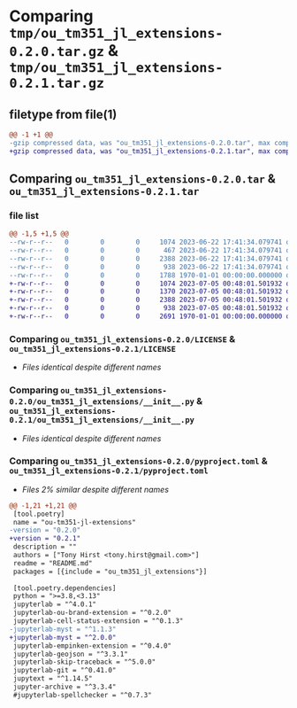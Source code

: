 # Comparing `tmp/ou_tm351_jl_extensions-0.2.0.tar.gz` & `tmp/ou_tm351_jl_extensions-0.2.1.tar.gz`

## filetype from file(1)

```diff
@@ -1 +1 @@
-gzip compressed data, was "ou_tm351_jl_extensions-0.2.0.tar", max compression
+gzip compressed data, was "ou_tm351_jl_extensions-0.2.1.tar", max compression
```

## Comparing `ou_tm351_jl_extensions-0.2.0.tar` & `ou_tm351_jl_extensions-0.2.1.tar`

### file list

```diff
@@ -1,5 +1,5 @@
--rw-r--r--   0        0        0     1074 2023-06-22 17:41:34.079741 ou_tm351_jl_extensions-0.2.0/LICENSE
--rw-r--r--   0        0        0      467 2023-06-22 17:41:34.079741 ou_tm351_jl_extensions-0.2.0/README.md
--rw-r--r--   0        0        0     2388 2023-06-22 17:41:34.079741 ou_tm351_jl_extensions-0.2.0/ou_tm351_jl_extensions/__init__.py
--rw-r--r--   0        0        0      938 2023-06-22 17:41:34.079741 ou_tm351_jl_extensions-0.2.0/pyproject.toml
--rw-r--r--   0        0        0     1788 1970-01-01 00:00:00.000000 ou_tm351_jl_extensions-0.2.0/PKG-INFO
+-rw-r--r--   0        0        0     1074 2023-07-05 00:48:01.501932 ou_tm351_jl_extensions-0.2.1/LICENSE
+-rw-r--r--   0        0        0     1370 2023-07-05 00:48:01.501932 ou_tm351_jl_extensions-0.2.1/README.md
+-rw-r--r--   0        0        0     2388 2023-07-05 00:48:01.501932 ou_tm351_jl_extensions-0.2.1/ou_tm351_jl_extensions/__init__.py
+-rw-r--r--   0        0        0      938 2023-07-05 00:48:01.501932 ou_tm351_jl_extensions-0.2.1/pyproject.toml
+-rw-r--r--   0        0        0     2691 1970-01-01 00:00:00.000000 ou_tm351_jl_extensions-0.2.1/PKG-INFO
```

### Comparing `ou_tm351_jl_extensions-0.2.0/LICENSE` & `ou_tm351_jl_extensions-0.2.1/LICENSE`

 * *Files identical despite different names*

### Comparing `ou_tm351_jl_extensions-0.2.0/ou_tm351_jl_extensions/__init__.py` & `ou_tm351_jl_extensions-0.2.1/ou_tm351_jl_extensions/__init__.py`

 * *Files identical despite different names*

### Comparing `ou_tm351_jl_extensions-0.2.0/pyproject.toml` & `ou_tm351_jl_extensions-0.2.1/pyproject.toml`

 * *Files 2% similar despite different names*

```diff
@@ -1,21 +1,21 @@
 [tool.poetry]
 name = "ou-tm351-jl-extensions"
-version = "0.2.0"
+version = "0.2.1"
 description = ""
 authors = ["Tony Hirst <tony.hirst@gmail.com>"]
 readme = "README.md"
 packages = [{include = "ou_tm351_jl_extensions"}]
 
 [tool.poetry.dependencies]
 python = ">=3.8,<3.13"
 jupyterlab = "^4.0.1"
 jupyterlab-ou-brand-extension = "^0.2.0"
 jupyterlab-cell-status-extension = "^0.1.3"
-jupyterlab-myst = "^1.1.3"
+jupyterlab-myst = "^2.0.0"
 jupyterlab-empinken-extension = "^0.4.0"
 jupyterlab-geojson = "^3.3.1"
 jupyterlab-skip-traceback = "^5.0.0"
 jupyterlab-git = "^0.41.0"
 jupytext = "^1.14.5"
 jupyter-archive = "^3.3.4"
 #jupyterlab-spellchecker = "^0.7.3"
```

